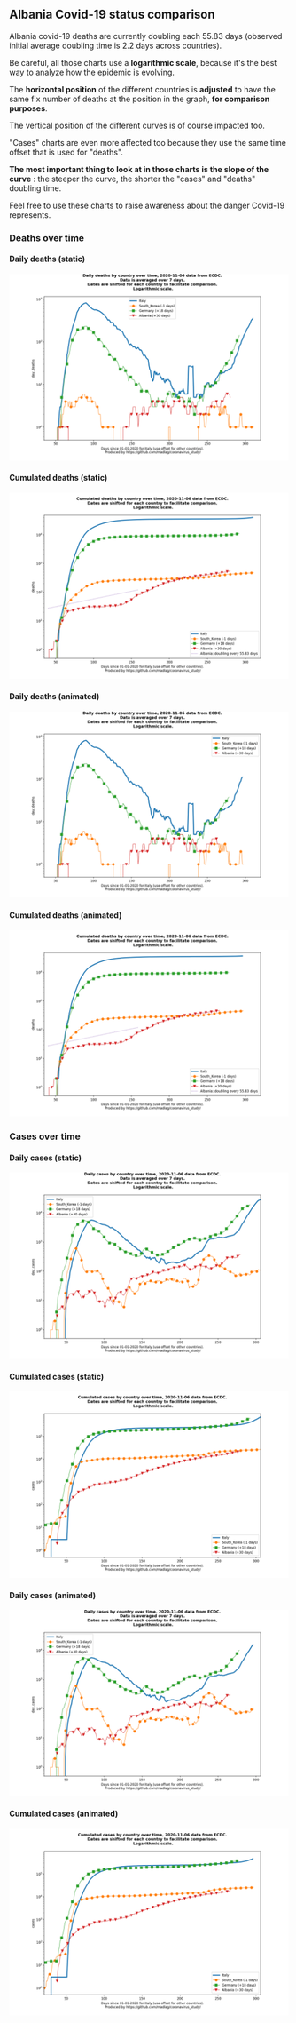 ## Albania Covid-19 status comparison 

Albania covid-19 deaths are currently doubling each 55.83 days (observed initial average doubling time is 2.2 days across countries).



Be careful, all those charts use a **logarithmic scale**, because it's the best way to analyze how the epidemic is evolving.
 
The **horizontal position** of the different countries is **adjusted** to have the same fix number of deaths at the position in the graph, **for comparison purposes**.

The vertical position of the different curves is of course impacted too.

"Cases" charts are even more affected too because they use the same time offset that is used for "deaths".

**The most important thing to look at in those charts is the slope of the curve** : the steeper the curve, the shorter the "cases" and "deaths" doubling time.

Feel free to use these charts to raise awareness about the danger Covid-19 represents. 


 
### Deaths over time
 
#### Daily deaths (static)
![Albania covid-19 daily deaths static chart](https://raw.githubusercontent.com/madlag/coronavirus_study/master/notebooks/graphs/2020-11-06/countries/Albania/2020-11-06_Albania_day_deaths.png "Albania covid-19 day_deaths static chart")   
 
#### Cumulated deaths (static)
![Albania covid-19 cumulated deaths static chart](https://raw.githubusercontent.com/madlag/coronavirus_study/master/notebooks/graphs/2020-11-06/countries/Albania/2020-11-06_Albania_deaths.png "Albania covid-19 deaths static chart")   
 
#### Daily deaths (animated)
![Albania covid-19 daily deaths animated chart](https://raw.githubusercontent.com/madlag/coronavirus_study/master/notebooks/graphs/2020-11-06/countries/Albania/2020-11-06_Albania_day_deaths.gif "Albania covid-19 day_deaths animated chart")   
 
#### Cumulated deaths (animated)
![Albania covid-19 cumulated deaths animated chart](https://raw.githubusercontent.com/madlag/coronavirus_study/master/notebooks/graphs/2020-11-06/countries/Albania/2020-11-06_Albania_deaths.gif "Albania covid-19 deaths animated chart")   

 
### Cases over time
 
#### Daily cases (static)
![Albania covid-19 daily cases static chart](https://raw.githubusercontent.com/madlag/coronavirus_study/master/notebooks/graphs/2020-11-06/countries/Albania/2020-11-06_Albania_day_cases.png "Albania covid-19 day_cases static chart")   
 
#### Cumulated cases (static)
![Albania covid-19 cumulated cases static chart](https://raw.githubusercontent.com/madlag/coronavirus_study/master/notebooks/graphs/2020-11-06/countries/Albania/2020-11-06_Albania_cases.png "Albania covid-19 cases static chart")   
 
#### Daily cases (animated)
![Albania covid-19 daily cases animated chart](https://raw.githubusercontent.com/madlag/coronavirus_study/master/notebooks/graphs/2020-11-06/countries/Albania/2020-11-06_Albania_day_cases.gif "Albania covid-19 day_cases animated chart")   
 
#### Cumulated cases (animated)
![Albania covid-19 cumulated cases animated chart](https://raw.githubusercontent.com/madlag/coronavirus_study/master/notebooks/graphs/2020-11-06/countries/Albania/2020-11-06_Albania_cases.gif "Albania covid-19 cases animated chart")   

